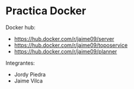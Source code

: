 # Practica Docker 


Docker hub:

* https://hub.docker.com/r/jaime09/server
* https://hub.docker.com/r/jaime09/toposervice
* https://hub.docker.com/r/jaime09/planner


Integrantes:
* Jordy Piedra
* Jaime Vilca
